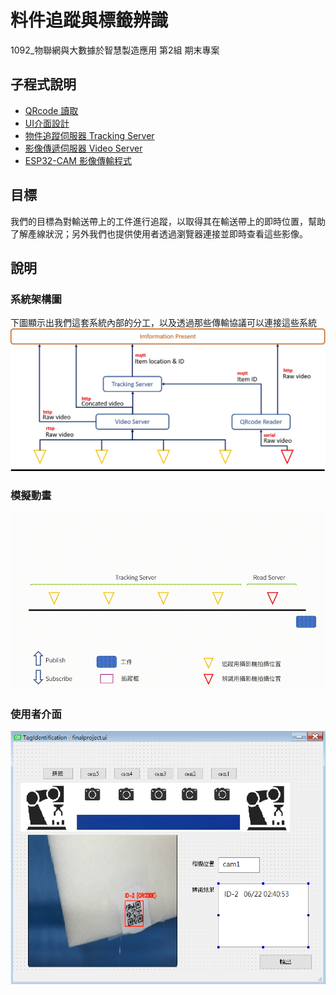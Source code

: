 # 料件追蹤與標籤辨識
1092_物聯網與大數據於智慧製造應用 第2組 期末專案

## 子程式說明
- [QRcode 讀取](/QRcode_reader)
- [UI介面設計](/UI_design)
- [物件追蹤伺服器 Tracking Server](/ItemTracking)
- [影像傳遞伺服器 Video Server](/VideoStreaming_Server)
- [ESP32-CAM 影像傳輸程式](/ESP32_CAM_Stream)

## 目標
我們的目標為對輸送帶上的工件進行追蹤，以取得其在輸送帶上的即時位置，幫助了解產線狀況；另外我們也提供使用者透過瀏覽器連接並即時查看這些影像。

## 說明
### 系統架構圖
下圖顯示出我們這套系統內部的分工，以及透過那些傳輸協議可以連接這些系統
![](/img/架構圖.jpg)
### 模擬動畫
![](img/模擬動畫.gif)
### 使用者介面
![](/img/ui.png)


